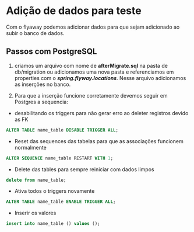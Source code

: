 # Adição de dados para teste
 Com o flyaway podemos adicionar dados para que sejam adicionado ao subir o 
 banco de dados.
 ## Passos com PostgreSQL
 1. criamos um arquivo com nome de **afterMigrate.sql** na pasta de 
 db/migration ou adicionamos uma nova pasta e referenciamos 
 em properties com o ***spring.flyway.locations***. Nesse arquivo adicionamos
as inserções no banco.

2. Para que a inserção funcione corretamente devemos seguir em Postgres a sequencia:
- desabilitando os triggers para não gerar erro ao deleter registros devido as FK

~~~ sql
ALTER TABLE name_table DISABLE TRIGGER ALL;
~~~
- Reset das sequences das tabelas para que as associações funcionem normalmente

~~~ sql
ALTER SEQUENCE name_table RESTART WITH 1;
~~~
- Delete das tables para sempre reiniciar com dados limpos
~~~ sql
delete from name_table;
~~~
- Ativa todos o triggers novamente
~~~ sql
ALTER TABLE name_table ENABLE TRIGGER ALL;
~~~
- Inserir os valores
~~~ sql
insert into name_table () values ();
~~~

